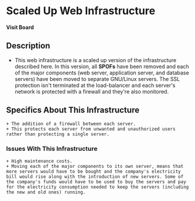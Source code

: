 # Scaled Up Web Infrastructure

**Visit Board**

## Description

+ This web infrastructure is a scaled up version of the infrastructure described here. In this version, all **SPOFs** have been removed and each of the major components (web server, application server, and database servers) have been moved to separate GNU/Linux servers. The SSL protection isn't terminated at the load-balancer and each server's network is protected with a firewall and they're also monitored.

## Specifics About This Infrastructure

    + The addition of a firewall between each server.
    + This protects each server from unwanted and unauthorized users rather than protecting a single server.

### Issues With This Infrastructure

    + High maintenance costs.
    + Moving each of the major components to its own server, means that more servers would have to be bought and the company's electricity bill would rise along with the introduction of new servers. Some of the company's funds would have to be used to buy the servers and pay for the electricity consumption needed to keep the servers (including the new and old ones) running.

